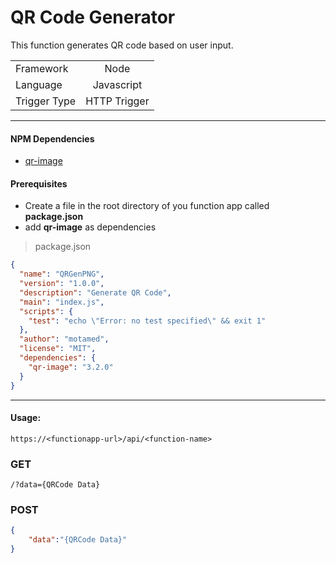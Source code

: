 # QR Code Generator

This function generates QR code based on user input.


|              |            |
| ------------- |:-------------: |
| Framework     | Node 
| Language      | Javascript   |   
| Trigger Type | HTTP Trigger   |
---

#### NPM Dependencies
*   [qr-image](https://www.npmjs.com/package/qr-image)

#### Prerequisites

*   Create a file in the root directory of you function app called **package.json**
*   add **qr-image** as dependencies

>package.json
``` json
{
  "name": "QRGenPNG",
  "version": "1.0.0",
  "description": "Generate QR Code",
  "main": "index.js",
  "scripts": {
    "test": "echo \"Error: no test specified\" && exit 1"
  },
  "author": "motamed",
  "license": "MIT",
  "dependencies": {
    "qr-image": "3.2.0"
  }
}
```
---
#### Usage:
```http
https://<functionapp-url>/api/<function-name>
```
### GET
``` http
/?data={QRCode Data}
```

### POST
``` json
{
    "data":"{QRCode Data}"
}
```


